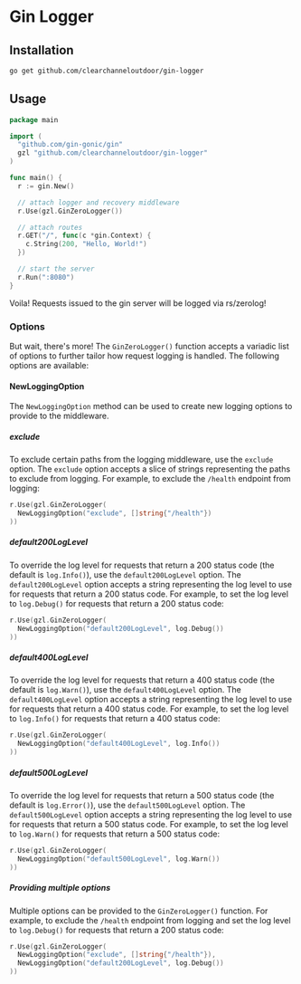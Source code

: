 # Gin Logger

## Installation

```bash
go get github.com/clearchanneloutdoor/gin-logger
```

## Usage

```go
package main

import (
  "github.com/gin-gonic/gin"
  gzl "github.com/clearchanneloutdoor/gin-logger"
)

func main() {
  r := gin.New()

  // attach logger and recovery middleware
  r.Use(gzl.GinZeroLogger())

  // attach routes
  r.GET("/", func(c *gin.Context) {
    c.String(200, "Hello, World!")
  })

  // start the server
  r.Run(":8080")
}
```

Voila! Requests issued to the gin server will be logged via rs/zerolog!


### Options

But wait, there's more! The `GinZeroLogger()` function accepts a variadic list of options to further tailor how request logging is handled. The following options are available:

#### NewLoggingOption

The `NewLoggingOption` method can be used to create new logging options to provide to the middleware.

##### exclude

To exclude certain paths from the logging middleware, use the `exclude` option. The `exclude` option accepts a slice of strings representing the paths to exclude from logging. For example, to exclude the `/health` endpoint from logging:

```go
r.Use(gzl.GinZeroLogger(
  NewLoggingOption("exclude", []string{"/health"})
))
```

##### default200LogLevel

To override the log level for requests that return a 200 status code (the default is `log.Info()`), use the `default200LogLevel` option. The `default200LogLevel` option accepts a string representing the log level to use for requests that return a 200 status code. For example, to set the log level to `log.Debug()` for requests that return a 200 status code:

```go
r.Use(gzl.GinZeroLogger(
  NewLoggingOption("default200LogLevel", log.Debug())
))
```

##### default400LogLevel

To override the log level for requests that return a 400 status code (the default is `log.Warn()`), use the `default400LogLevel` option. The `default400LogLevel` option accepts a string representing the log level to use for requests that return a 400 status code. For example, to set the log level to `log.Info()` for requests that return a 400 status code:

```go
r.Use(gzl.GinZeroLogger(
  NewLoggingOption("default400LogLevel", log.Info())
))
```

##### default500LogLevel

To override the log level for requests that return a 500 status code (the default is `log.Error()`), use the `default500LogLevel` option. The `default500LogLevel` option accepts a string representing the log level to use for requests that return a 500 status code. For example, to set the log level to `log.Warn()` for requests that return a 500 status code:

```go
r.Use(gzl.GinZeroLogger(
  NewLoggingOption("default500LogLevel", log.Warn())
))
```

##### Providing multiple options

Multiple options can be provided to the `GinZeroLogger()` function. For example, to exclude the `/health` endpoint from logging and set the log level to `log.Debug()` for requests that return a 200 status code:

```go
r.Use(gzl.GinZeroLogger(
  NewLoggingOption("exclude", []string{"/health"}),
  NewLoggingOption("default200LogLevel", log.Debug())
))
```


